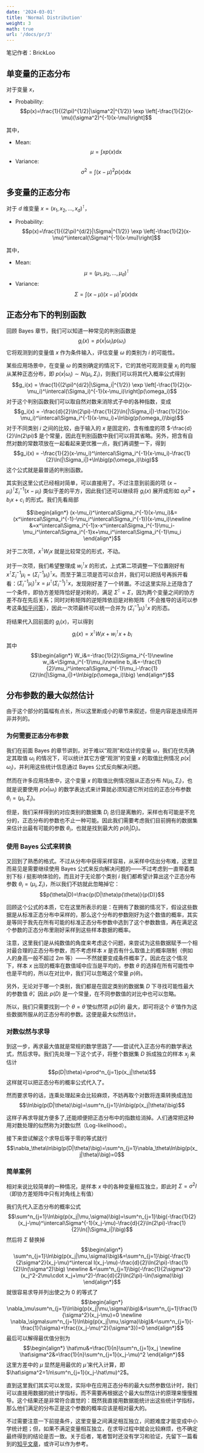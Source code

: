 ```yaml
---
date: '2024-03-01'
title: 'Normal Distribution'
weight: 3
math: true
url: '/docs/pr/3'
---
```


笔记作者：BrickLoo

## 单变量的正态分布

对于变量 $x$，
- Probability:
$$p(x)=\frac{1}{(2\pi)^{1/2}|\sigma^2|^{1/2}} \exp \left[-\frac{1}{2}(x-\mu)(\sigma^2)^{-1}(x-\mu)\right]$$

其中，
- Mean:
$$\mu=\int xp(x)\mathop{dx}$$
- Variance:
$$\sigma^2=\int(x-\mu)^2p(x)\mathop{dx}$$

## 多变量的正态分布

对于 $d$ 维变量 $x = (x_1,x_2,\dots,x_d)^\intercal$，
- Probability: 
$$p(x)=\frac{1}{(2\pi)^{d/2}|\Sigma|^{1/2}} \exp \left[-\frac{1}{2}(x-\mu)^\intercal(\Sigma)^{-1}(x-\mu)\right]$$

其中，
- Mean:
$$\mu=(\mu_1,\mu_2,\dots,\mu_d)^\intercal$$
- Variance:
$$\Sigma=\int(x-\mu)(x-\mu)^\intercal p(x)\mathop{dx}$$

## 正态分布下的判别函数

回顾 Bayes 章节，我们可以知道一种常见的判别函数是
$$g_i(x)=p(x|\omega_i)p(\omega_i)$$
它将观测到的变量值 $x$ 作为条件输入，评估变量 $\omega$ 的类别为 $i$ 的可能性。

某些应用场景中，在变量 $\omega$ 的类别确定的情况下，它的其他可观测变量 $x_i$ 的均服从某种正态分布，即 $p(x|\omega_i) \sim N(\mu_i,\Sigma_i)$，则我们可以将其代入概率公式得到
$$g_i(x) = \frac{1}{(2\pi)^{d/2}|\Sigma_i|^{1/2}} \exp \left[-\frac{1}{2}(x-\mu_i)^\intercal(\Sigma_i)^{-1}(x-\mu_i)\right]p(\omega_i)$$
对于这个判别函数我们可以取自然对数来消除式子中的各种指数，变成
$$g_i(x) = -\frac{d}{2}\ln(2\pi)-\frac{1}{2}\ln(|\Sigma_i|)-\frac{1}{2}(x-\mu_i)^\intercal\Sigma_i^{-1}(x-\mu_i)+\ln\big(p(\omega_i)\big)$$
对于不同类别 $i$ 之间的比较，由于输入的 $x$ 是固定的，含有维度的项 $-\frac{d}{2}\ln(2\pi)$ 是个常量，因此在判别函数中我们可以将其省略。另外，把含有自然对数的常数项放在一起看起来更优雅一点，我们再调整一下，得到
$$g_i(x) = -\frac{1}{2}(x-\mu_i)^\intercal\Sigma_i^{-1}(x-\mu_i)-\frac{1}{2}\ln(|\Sigma_i|)+\ln\big(p(\omega_i)\big)$$
这个公式就是最普适的判别函数。

其实到这里公式已经相对简单，可以直接用了。不过注意到前面的项 $(x-\mu_i)^\intercal\Sigma_i^{-1}(x-\mu_i)$ 类似于差的平方，因此我们还可以继续将 $g_i(x)$ 展开成形如 $a_ix^2+b_ix+c_i$ 的形式。我们先看局部

$$\begin{align*}
(x-\mu_i)^\intercal\Sigma_i^{-1}(x-\mu_i)&=(x^\intercal\Sigma_i^{-1}-\mu_i^\intercal\Sigma_i^{-1})(x-\mu_i)\newline
&=x^\intercal\Sigma_i^{-1}x-x^\intercal\Sigma_i^{-1}\mu_i-\mu_i^\intercal\Sigma_i^{-1}x+\mu_i^\intercal\Sigma_i^{-1}\mu_i
\end{align*}$$

对于二次项，$x^\intercal W_i x$ 就是比较常见的形式，不动。

对于一次项，我们希望整理成 $w_i^\intercal x$ 的形式，上式第二项调整一下位置刚好有 $x^\intercal\Sigma_i^{-1}\mu_i=(\Sigma_i^{-1}\mu_i)^\intercal x$。而至于第三项是否可以合并，我们可以把括号再拆开看看：$(\Sigma_i^{-1}\mu_i)^\intercal x=\mu^\intercal(\Sigma_i^{-1})^\intercal x$，发现刚好差了一个转置。不过这里实际上还隐含了一个条件，即协方差矩阵恰好是对称的，满足 $\Sigma^\intercal=\Sigma$，因为两个变量之间的协方差不存在先后关系；同时对称矩阵的逆矩阵依旧是对称矩阵（不会推导的话可以参考这条[知乎问答](https://www.zhihu.com/question/396786869)），因此一次项最终可以统一合并为 $(\Sigma_i^{-1}\mu_i)^\intercal x$ 的形态。

将结果代入回前面的 $g_i(x)$，可以得到
$$g_i(x)=x^\intercal W_i x+w_i^\intercal x + b_{i}$$
其中
$$\begin{align*}
W_i&=-\frac{1}{2}\Sigma_i^{-1}\newline
w_i&=\Sigma_i^{-1}\mu_i\newline
b_i&=-\frac{1}{2}\mu_i^\intercal\Sigma_i^{-1}\mu_i-\frac{1}{2}\ln(|\Sigma_i|)+\ln\big(p(\omega_i)\big)
\end{align*}$$

## 分布参数的最大似然估计

由于这个部分的篇幅有点长，所以这里断成小的章节来叙述，但是内容是连续而并非并列的。

### 为何需要正态分布参数

我们在前面 Bayes 的章节讲到，对于难以“观测”和估计的变量 $\omega$，我们在优先确定其取值 $\omega_i$ 的情况下，可以统计其它方便“观测”的变量 $x$ 的取值比例情况 $p(x|\omega_i)$，并利用这些统计信息通过 Bayes 公式反向解决问题。

然而在许多应用场景中，这个变量 $x$ 的取值比例情况服从正态分布 $N(\mu_i,\Sigma_i)$，也就是说要使用 $p(x|\omega_i)$ 的数学表达式来计算就必须知道它所对应的正态分布参数 $\theta_i=(\mu_i,\Sigma_i)$。

但是，我们采样得到的对应类别的数据集 $D_i$ 总归是离散的，采样也有可能是不充分的，正态分布的参数也不止一种可能。因此我们需要考虑我们目前拥有的数据集来估计出最有可能的参数 $\theta_i$，也就是找到最大的 $p(\theta_i|D_i)$。

### 使用 Bayes 公式来转换

又回到了熟悉的格式。不过从分布中获得采样容易，从采样中估出分布难，这里显而易见是需要继续使用 Bayes 公式来反向解决问题的——不过考虑到一直带着类别下标 $i$ 挺影响体验的，而且对于无论那个类别 $i$ 我们都希望计算出这个正态分布参数 $\theta_i=(\mu_i,\Sigma_i)$，所以我们不妨就此忽略掉它：
$$p(\theta|D)=\frac{p(D|\theta)p(\theta)}{p(D)}$$

回顾这个公式的本质，它在这里所表示的是：在拥有了数据的情况下，假设这些数据是从标准正态分布中采样的，那么这个分布的参数刚好为这个数值的概率，其实是等同于我先在所有可能的标准正态分布参数中选到了这个参数数值，再在满足这个参数的正态分布里刚好采样到这些样本数据的概率。

注意，这里我们是从纯数值的角度来考虑这个问题，来尝试为这些数据赋予一个相对最合理的正态分布参数，而不考虑样本 $x$ 是否有什么取值上的概率限制（例如人的身高一般不超过 $2m$ 等）——不然就要变成条件概率了。因此在这个情况下，样本 $x$ 出现的概率在数值域中应当是平均的，参数 $\theta$ 的选择在所有可能性中也是平均的，所以在对比中，我们可以忽略这个常量 $p(\theta)$。

另外，无论对于哪一个类别，我们都是在固定类别的数据集 $D$ 下寻找可能性最大的参数值 $\hat\theta$，因此 $p(D)$ 是一个常量，在不同参数值的对比中也可以忽略。

所以，我们只需要找到一个 $\theta=\hat\theta$ 使似然项 $p(D|\theta)$ 最大，即可将这个 $\hat\theta$ 值作为这些数据所服从的正态分布的参数。这便是最大似然估计。

### 对数似然与求导

到这一步，再求最大值就是常规的数学思路了——尝试代入正态分布的数学表达式，然后求导。我们先处理一下这个式子，将整个数据集 $D$ 拆成独立的样本 $x_j$ 来估计
$$p(D|\theta)=\prod^n_{j=1}p(x_j|\theta)$$
这样就可以把正态分布的概率公式代入了。

然而要求导的话，连乘处理起来会比较麻烦，不妨再取个对数将连乘转换成连加
$$\ln\big(p(D|\theta)\big)=\sum^n_{j=1}\ln\big(p(x_j|\theta)\big)$$

这样子再求导就方便多了,还能顺便把正态分布中的指数给消掉。人们通常把这种用对数处理的似然称为对数似然（Log-likelihood）。

接下来尝试解这个求导后等于零的等式就行
$$\nabla_\theta\ln\big(p(D|\theta)\big)=\sum^n_{j=1}\nabla_\theta\ln\big(p(x_j|\theta)\big)=0$$

### 简单案例

相对来说比较简单的一种情况，是样本 $x$ 中的各种变量相互独立，即此时 $\Sigma=\sigma^2I$（即协方差矩阵中只有对角线上有值）

我们先代入正态分布的概率公式
$$\sum^n_{j=1}\ln\big(p(x_j|\mu,\sigma)\big)=\sum^n_{j=1}\big(-\frac{1}{2}(x_j-\mu)^\intercal\Sigma^{-1}(x_j-\mu)-\frac{d}{2}\ln(2\pi)-\frac{1}{2}\ln(|\Sigma_i|)\big)$$
然后将 $\Sigma$ 替换掉
$$\begin{align*}
\sum^n_{j=1}\ln\big(p(x_j|\mu,\sigma)\big)&=\sum^n_{j=1}\big(-\frac{1}{2\sigma^2}(x_j-\mu)^\intercal I(x_j-\mu)-\frac{d}{2}\ln(2\pi)-\frac{1}{2}\ln(\sigma^2)\big) \newline
&=\sum^n_{j=1}\big(-\frac{1}{2\sigma^2}(x_j^2-2\mu\cdot x_j+\mu^2)-\frac{d}{2}\ln(2\pi)-\ln(\sigma)\big)
\end{align*}$$
就很容易求导并列出使之为 $0$ 的等式了
$$\begin{align*}
\nabla_\mu\sum^n_{j=1}\ln\big(p(x_j|\mu,\sigma)\big)&=\sum^n_{j=1}\frac{1}{\sigma^2}(x_j-\mu)=0 \newline
\nabla_\sigma\sum^n_{j=1}\ln\big(p(x_j|\mu,\sigma)\big)&=\sum^n_{j=1}(-\frac{1}{\sigma}+\frac{(x_j-\mu)^2}{\sigma^3})=0
\end{align*}$$
最后可以解得最优值分别为
$$\begin{align*}
\hat\mu&=\frac{1}{n}\sum^n_{j=1}x_j \newline
\hat\sigma^2&=\frac{1}{n}\sum^n_{j=1}(x_j-\mu)^2
\end{align*}$$
这里方差中的 $\mu$ 显然是用最优的 $\hat\mu$ 来代入计算，即 $\hat\sigma^2=1/n\sum^n_{j=1}(x_j-\hat\mu)^2$。

直到这里我们其实可以发现，实际中在应用正态分布的最大似然参数估计时，我们可以直接用数据的统计学指标，而不需要再根据这个最大似然估计的原理来慢慢推导。这个结果还是非常符合直觉的：既然我直接用数据能统计出这些统计学指标，那么他们满足的分布正是这个参数的概率应该是相对最大的。

不过需要注意一下前提条件，这里变量之间满足相互独立，问题难度才能变成中小学统计题；但，如果不满足变量相互独立，在求导过程中就会比较麻烦，也不确定最终得到的结论是否一致。关于后者，笔者暂时还没有学习和验证，先留下一篇看到的[知乎文章](https://zhuanlan.zhihu.com/p/305171795)，或许可以作为参考。